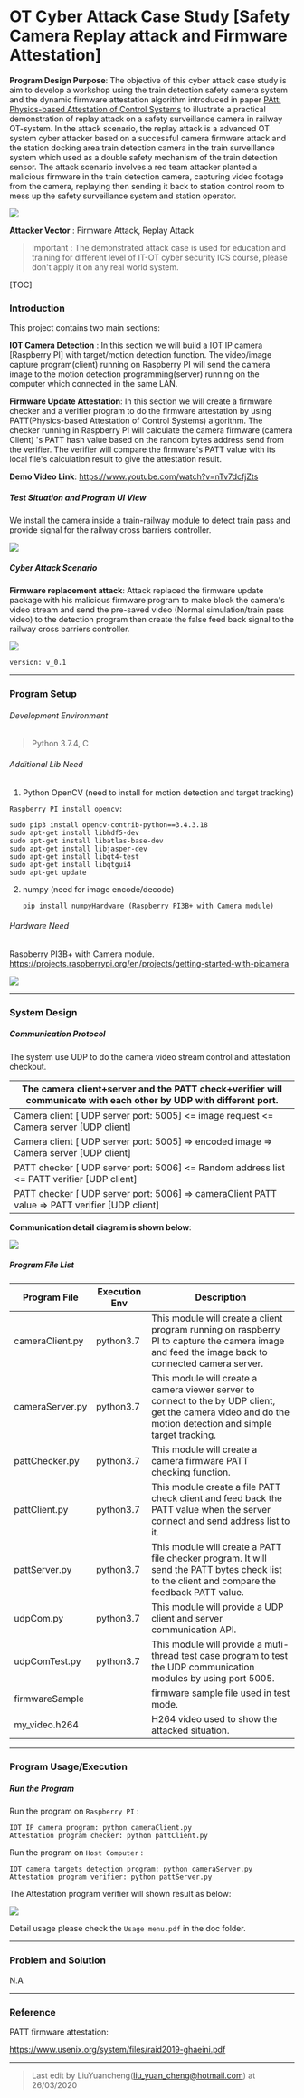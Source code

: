 # OT Cyber Attack Case Study [Safety Camera Replay attack and Firmware Attestation]

**Program Design Purpose**: The objective of this cyber attack case study is aim to develop a workshop using the train detection safety camera system and the dynamic firmware attestation algorithm introduced in paper [PAtt: Physics-based Attestation of Control Systems](https://www.usenix.org/system/files/raid2019-ghaeini.pdf) to illustrate a practical demonstration of replay attack on a safety surveillance camera in railway OT-system. In the attack scenario, the replay attack is a advanced OT system cyber attacker based on a successful camera firmware attack and the station docking area train detection camera in the train surveillance system which used as a double safety mechanism of the train detection sensor.  The attack scenario involves a red team attacker planted a malicious firmware in the train detection camera, capturing video footage from the camera,  replaying then sending it back to station control room to mess up the safety surveillance system and station operator.

![](doc/img/overview.png)

**Attacker Vector** : Firmware Attack, Replay Attack

>  Important : The demonstrated attack case is used for education and training for different level of IT-OT cyber security ICS course, please don't apply it on any real world system.

[TOC]

### Introduction

This project contains two main sections: 

**IOT Camera Detection** : In this section we will build a IOT IP camera [Raspberry PI] with target/motion detection function.  The video/image capture program(client) running on Raspberry PI will send the camera image to the motion detection programming(server) running on the computer which connected in the same LAN. 

**Firmware Update Attestation**: In this section we will create a firmware checker and a verifier program to do the firmware attestation by using PATT(Physics-based Attestation of Control Systems) algorithm.  The checker running in Raspberry PI will calculate the camera firmware (camera Client) 's PATT hash value based on the random bytes address send from the verifier. The verifier will compare the firmware's PATT value with its local file's calculation result to give the attestation result. 

**Demo Video Link**:  https://www.youtube.com/watch?v=nTv7dcfjZts

##### Test Situation and Program UI View

We install the camera inside a train-railway module to detect train pass and provide signal for the railway cross barriers controller. 

![](doc/img/RM_testRun.gif)

##### Cyber Attack Scenario 

**Firmware replacement attack**: Attack replaced the firmware update package with his malicious firmware program to make block the camera's video stream and send the pre-saved video (Normal simulation/train pass video) to the detection program then create the false feed back signal to the  railway cross barriers controller. 

![](doc/img/RM_testSituation.png)

`version: v_0.1`



------

### Program Setup

###### Development Environment

> Python 3.7.4, C

###### Additional Lib Need

1.  Python OpenCV (need to install for motion detection and target tracking)

   ```
   Raspberry PI install opencv: 
   
   sudo pip3 install opencv-contrib-python==3.4.3.18
   sudo apt-get install libhdf5-dev
   sudo apt-get install libatlas-base-dev
   sudo apt-get install libjasper-dev
   sudo apt-get install libqt4-test
   sudo apt-get install libqtgui4
   sudo apt-get update
   ```

2. numpy (need for image encode/decode)

   ```
   pip install numpyHardware (Raspberry PI3B+ with Camera module)
   ```

###### Hardware Need

Raspberry PI3B+ with Camera module. https://projects.raspberrypi.org/en/projects/getting-started-with-picamera

![](doc/img/RM_camera.jpg)



------

### System Design

##### Communication Protocol 

The system use UDP to do the camera video stream control and attestation checkout.

| The camera client+server and the PATT check+verifier will communicate with each other by UDP with different port. |
| ------------------------------------------------------------ |
| Camera client [ UDP server port: 5005]  <= image request <= Camera server [UDP client] |
| Camera client [ UDP server port: 5005]  => encoded image => Camera server [UDP client] |
| PATT checker [ UDP server port: 5006]  <= Random address list <= PATT verifier [UDP client] |
| PATT checker [ UDP server port: 5006]  => cameraClient PATT value => PATT verifier [UDP client] |

**Communication detail diagram is shown below**: 

![](doc/img/RM_comm.png)

##### Program File List 

| Program File    | Execution Env | Description                                                  |
| --------------- | ------------- | ------------------------------------------------------------ |
| cameraClient.py | python3.7     | This module will create a client program running on raspberry PI to capture the camera image and feed the image back to connected camera server. |
| cameraServer.py | python3.7     | This module will create a camera viewer server to connect to the <camClient> by UDP client, get the camera video and do the motion detection and simple target tracking. |
| pattChecker.py  | python3.7     | This module will create a camera firmware PATT checking function. |
| pattClient.py   | python3.7     | This module create a file PATT check client and feed back the PATT value when the server connect and send address list to it. |
| pattServer.py   | python3.7     | This module will create a PATT file checker program. It will send the PATT bytes check list to the client and compare the feedback PATT value. |
| udpCom.py       | python3.7     | This module will provide a UDP client and server communication API. |
| udpComTest.py   | python3.7     | This module will provide a muti-thread test case program to test  the UDP communication modules by using port 5005. |
| firmwareSample  |               | firmware sample file used in test mode.                      |
| my_video.h264   |               | H264 video used to show the attacked situation.              |



------

### Program Usage/Execution

##### Run the Program

Run the program on `Raspberry PI` : 

```
IOT IP camera program: python cameraClient.py
Attestation program checker: python pattClient.py
```

Run the program on `Host Computer` : 

```
IOT camera targets detection program: python cameraServer.py
Attestation program verifier: python pattServer.py
```

The Attestation program verifier will shown result as below: 

![](doc/img/2022-01-29_173826.png)

Detail usage please check the `Usage menu.pdf` in the doc folder. 



------



### Problem and Solution

N.A

------

### Reference

PATT firmware attestation: 

https://www.usenix.org/system/files/raid2019-ghaeini.pdf





------

> Last edit by LiuYuancheng(liu_yuan_cheng@hotmail.com) at 26/03/2020